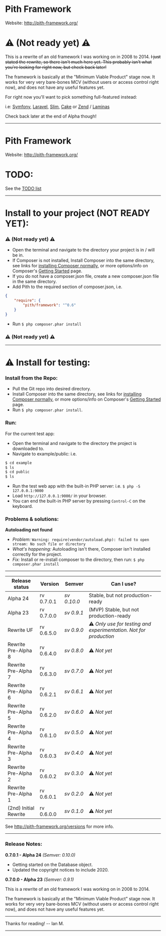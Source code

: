 # Pith Framework

Website: http://pith-framework.org/


# :warning: **(Not ready yet)** :warning:

This is a rewrite of an old framework I was working on in 2008 to 2014. <del>I just stated the rewrite, so there isn't much here yet. This probably isn't what you're looking for right now, but check back later!</del>

The framework is basically at the "Minimum Viable Product" stage now. It works for very very bare-bones MCV (without users or access control right now), and does not have any useful features yet.


For right now you'll want to pick something full-featured instead:

i.e: [Symfony](https://symfony.com/), [Laravel](https://laravel.com/), [Slim](https://www.slimframework.com/), [Cake](https://cakephp.org/) or [Zend](https://framework.zend.com/) / [Laminas](https://getlaminas.org/)

Check back later at the end of Alpha though!

---

# Pith Framework
Website: http://pith-framework.org/

# TODO:

See the [TODO list](doc/todo-index.md)

---


# Install to your project (NOT READY YET):

### :warning: **(Not ready yet)** :warning:

- Open the terminal and navigate to the directory your project is in / will be in.
- If Composer is not installed, Install Composer into the same directory, see links for [installing Composer normally](https://getcomposer.org/download/), or more options/info on Composer's [Getting Started](https://getcomposer.org/doc/00-intro.md) page.
- If you do not have a composer.json file, create a new composer.json file in the same directory.
- Add Pith to the required section of composer.json, i.e.

```json
{
    "require": {
        "pith/framework": "^0.6"
    }
}
```

- Run `$ php composer.phar install`

### :warning: **(Not ready yet)** :warning:

---

# :warning: Install for testing:

### Install from the Repo:

- Pull the Git repo into desired directory.
- Install Composer into the same directory, see links for [installing Composer normally](https://getcomposer.org/download/), or more options/info on Composer's [Getting Started](https://getcomposer.org/doc/00-intro.md) page.
- Run `$ php composer.phar install`.

### Run:
For the current test app:

- Open the terminal and navigate to the directory the project is downloaded to.
- Navigate to example/public: i.e.

```bash
$ cd example
$ ls
$ cd public
$ ls
```

- Run the test web app with the built-in PHP server: i.e. `$ php -S 127.0.0.1:9000`
- Load `http://127.0.0.1:9000/` in your browser.
- You can end the built-in PHP server by pressing `Control-C` on the keyboard.

### Problems & solutions:

**Autoloading not found**
- *Problem:* `Warning: require(vendor/autoload.php): failed to open stream: No such file or directory`
- *What's happening:* Autoloading isn't there, Composer isn't installed correctly for the project.
- *Fix:* Install or re-install composer to the directory, then run:  `$ php composer.phar install`


---


Release status | Version | Semver | Can I use?
-------------- | -- | -- | ----------
Alpha 24              | rv 0.7.0.1 | *sv 0.10.0* | Stable, but not production-ready
Alpha 23              | rv 0.7.0.0 | *sv 0.9.1*  | (MVP) Stable, but not production-ready
Rewrite UF            | rv 0.6.5.0 | *sv 0.9.0*  | :warning: *Only use for testing and experimentation. Not for production*
Rewrite Pre-Alpha 8   | rv 0.6.4.0 | *sv 0.8.0*  | :warning: *Not yet*
Rewrite Pre-Alpha 7   | rv 0.6.3.0 | *sv 0.7.0*  | :warning: *Not yet*
Rewrite Pre-Alpha 6   | rv 0.6.2.1 | *sv 0.6.1*  | :warning: *Not yet*
Rewrite Pre-Alpha 5   | rv 0.6.2.0 | *sv 0.6.0*  | :warning: *Not yet*
Rewrite Pre-Alpha 4   | rv 0.6.1.0 | *sv 0.5.0*  | :warning: *Not yet*
Rewrite Pre-Alpha 3   | rv 0.6.0.3 | *sv 0.4.0*  | :warning: *Not yet*
Rewrite Pre-Alpha 2   | rv 0.6.0.2 | *sv 0.3.0*  | :warning: *Not yet*
Rewrite Pre-Alpha 1   | rv 0.6.0.1 | *sv 0.2.0*  | :warning: *Not yet*
(2nd) Initial Rewrite | rv 0.6.0.0 | *sv 0.1.0*  | :warning: *Not yet*

See http://pith-framework.org/versions for more info.


---

### Release Notes:

**0.7.0.1 - Alpha 24** *(Semver: 0.10.0)*

- Getting started on the Database object. 
- Updated the copyright notices to include 2020.


**0.7.0.0 - Alpha 23** *(Semver: 0.9.1)*


This is a rewrite of an old framework I was working on in 2008 to 2014.

The framework is basically at the "Minimum Viable Product" stage now. It works for very very bare-bones MCV (without users or access control right now), and does not have any useful features yet.


---

Thanks for reading! -- Ian M.

---
